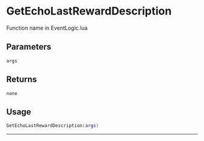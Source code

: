 # GetEchoLastRewardDescription
Function name in EventLogic.lua
## Parameters
`args`
## Returns
`none`
## Usage
```lua
GetEchoLastRewardDescription(args)
```
---
